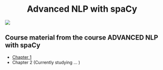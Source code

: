 <p>
    <center><h1> Advanced NLP with spaCy </h1> </center>
</p>

![](https://i.imgur.com/JC00pHW.jpg)
<!-- ![](https://i.imgur.com/5RXLtrr.jpg) -->

## Course material from the course ADVANCED NLP with spaCy 

- [Chapter 1](https://htmlpreview.github.io/?https://github.com/pawarashish564/ADVANCED-NLP-with-spaCy/blob/master/Advanced%20NLP%20with%20spaCy%20-%20Chapter%201%20.html) 
- Chapter 2 (Currently studying ... )


